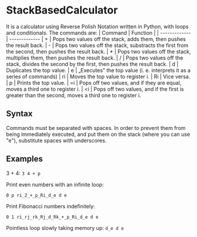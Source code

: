 # StackBasedCalculator
It is a calculator using Reverse Polish Notation written in Python, with loops and conditionals. The commands are:
| Command | Function |
| ------------- | -------------
| + | Pops two values off the stack, adds them, then pushes the result back.
| - | Pops two values off the stack, substracts the first from the second, then pushes the result back.
| * | Pops two values off the stack, multiplies them, then pushes the result back.
| / | Pops two values off the stack, divides the second by the first, then pushes the result back.
| d | Duplicates the top value.
| e | „Executes” the top value (i. e. interprets it as a series of commands)
| ri | Moves the top value to register i.
| Ri | Vice versa.
| p | Prints the top value.
| =i | Pops off two values, and if they are equal, moves a third one to register i.
| <i | Pops off two values, and if the first is greater than the second, moves a third one to register i.
## Syntax

Commands must be separated with spaces. In order to prevent them from being immediately executed, and put them on the stack (where you can use "e"), substitute spaces with underscores. 

## Examples
3 + 4:
`3 4 + p`

Print even numbers with an infinite loop:

`0 p ri_2_+_p_Ri_d_e d e`

Print Fibonacci numbers indefinitely:

`0 1 ri_rj_rk_Rj_d_Rk_+_p_Ri_d_e d e`

Pointless loop slowly taking memory up:
`d_e d e`
